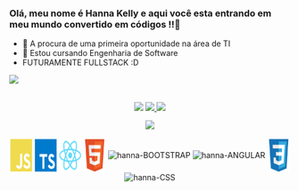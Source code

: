 ### Olá, meu nome é Hanna Kelly e aqui você esta entrando em meu mundo convertido em códigos !!👋


- 🔭 A procura de uma primeira oportunidade na área de TI
- 🌱 Estou cursando Engenharia de Software 
- FUTURAMENTE FULLSTACK :D

<a align="center" href=https://www.gifs-animados.net><img src=https://www.gifs-animados.net/barra/barra07.gif></a>

##

<div align="center">
  <a align="left" href=https://www.gifs-animados.net><img src=https://www.gifs-animados.net/desenho/desenho05.gif></a>
  <a href="https://github.com/hannakelly">
  <img height="180em" src="https://github-readme-stats.vercel.app/api?username=hannakelly&show_icons=true&theme=synthwave&include_all_commits=true&count_private=true"/>
  <img height="180em" src="https://github-readme-stats.vercel.app/api/top-langs/?username=hannakelly&layout=compact&langs_count=7&theme=synthwave"/> 
  
  <a href=https://www.gifs-animados.net><img src=https://www.gifs-animados.net/desenho/desenho71.gif></a>

   
  <img align= "center" alt="hanna-Js" height="60" width="40" src="https://raw.githubusercontent.com/devicons/devicon/master/icons/javascript/javascript-plain.svg">
  <img align= "center"  alt="hanna-Ts" height="60" width="40" src="https://raw.githubusercontent.com/devicons/devicon/master/icons/typescript/typescript-plain.svg">
  <img align= "center"  alt="hanna-React" height="60" width="40" src="https://raw.githubusercontent.com/devicons/devicon/master/icons/react/react-original.svg">
  <img align= "center"  alt="hanna-HTML" height="60" width="40" src="https://raw.githubusercontent.com/devicons/devicon/master/icons/html5/html5-original.svg">
  <img align= "center"  alt="hanna-BOOTSTRAP" height="60" width="40" src="https://cdn.jsdelivr.net/gh/devicons/devicon/icons/bootstrap/bootstrap-original.svg" />
  <img align= "center"  alt="hanna-ANGULAR" height="60" width="40" src="https://cdn.jsdelivr.net/gh/devicons/devicon/icons/angularjs/angularjs-original.svg" />
  <img align= "center"  alt="hanna-CSS" height="60" width="40" src="https://raw.githubusercontent.com/devicons/devicon/master/icons/css3/css3-original.svg">
  <img align= "center"  alt="hanna-CSS" height="60" width="40" src="https://cdn.jsdelivr.net/gh/devicons/devicon/icons/vuejs/vuejs-original.svg">
</div>
  
  ##

